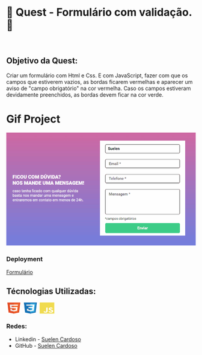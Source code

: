 <h1>🚀 Quest - Formulário com validação. 🚀</h1><br>
<h2>Objetivo da Quest:</h2>
<p>Criar um formulário com Html e Css. E com JavaScript, fazer com que os campos que estiverem vazios, as bordas ficarem vermelhas
e aparecer um aviso de "campo obrigatório" na cor vermelha. Caso os campos estiveram devidamente preenchidos, as bordas devem ficar na cor verde. </p>

# Gif Project
![](./src/imagem/gif-project.gif)
<br>

### Deployment

[Formulário](https://suelenscardoso.github.io/validando-formulario/)

## Técnologias Utilizadas:

 <img align="center" alt="HTML" height="30" width="40" src="https://raw.githubusercontent.com/devicons/devicon/master/icons/html5/html5-original.svg"> 
 <img align="center" alt="CSS" height="30" width="40" src="https://raw.githubusercontent.com/devicons/devicon/master/icons/css3/css3-original.svg">
 <img align="center" alt="Js" height="30" width="40" src="https://raw.githubusercontent.com/devicons/devicon/master/icons/javascript/javascript-plain.svg">
<br>

### Redes:

- Linkedin - [Suelen Cardoso](www.linkedin.com/in/suelen-s-cardoso/)
- GitHub - [Suelen Cardoso](https://github.com/SuelenSCardoso/)

